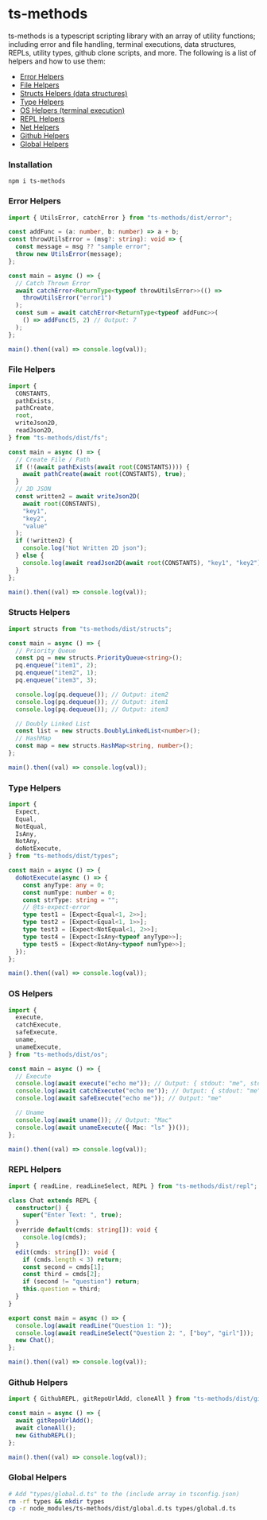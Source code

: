 # ts-methods

ts-methods is a typescript scripting library with an array of utility functions; including error and file handling, terminal executions, data structures, REPLs, utility types, github clone scripts, and more. The following is a list of helpers and how to use them:

- [Error Helpers](#Error-Helpers)
- [File Helpers](#File-Helpers)
- [Structs Helpers (data structures)](#Structs-Helpers)
- [Type Helpers](#Type-Helpers)
- [OS Helpers (terminal execution)](#OS-Helpers)
- [REPL Helpers](#REPL-Helpers)
- [Net Helpers](#Net-Helpers)
- [Github Helpers](#Github-Helpers)
- [Global Helpers](#Global-Helpers)

### Installation

```shell
npm i ts-methods
```

### Error Helpers

```ts
import { UtilsError, catchError } from "ts-methods/dist/error";

const addFunc = (a: number, b: number) => a + b;
const throwUtilsError = (msg?: string): void => {
  const message = msg ?? "sample error";
  throw new UtilsError(message);
};

const main = async () => {
  // Catch Thrown Error
  await catchError<ReturnType<typeof throwUtilsError>>(() =>
    throwUtilsError("error1")
  );
  const sum = await catchError<ReturnType<typeof addFunc>>(
    () => addFunc(5, 2) // Output: 7
  );
};

main().then((val) => console.log(val));
```

### File Helpers

```ts
import {
  CONSTANTS,
  pathExists,
  pathCreate,
  root,
  writeJson2D,
  readJson2D,
} from "ts-methods/dist/fs";

const main = async () => {
  // Create File / Path
  if (!(await pathExists(await root(CONSTANTS)))) {
    await pathCreate(await root(CONSTANTS), true);
  }
  // 2D JSON
  const written2 = await writeJson2D(
    await root(CONSTANTS),
    "key1",
    "key2",
    "value"
  );
  if (!written2) {
    console.log("Not Written 2D json");
  } else {
    console.log(await readJson2D(await root(CONSTANTS), "key1", "key2"));
  }
};

main().then((val) => console.log(val));
```

### Structs Helpers

```ts
import structs from "ts-methods/dist/structs";

const main = async () => {
  // Priority Queue
  const pq = new structs.PriorityQueue<string>();
  pq.enqueue("item1", 2);
  pq.enqueue("item2", 1);
  pq.enqueue("item3", 3);

  console.log(pq.dequeue()); // Output: item2
  console.log(pq.dequeue()); // Output: item1
  console.log(pq.dequeue()); // Output: item3

  // Doubly Linked List
  const list = new structs.DoublyLinkedList<number>();
  // HashMap
  const map = new structs.HashMap<string, number>();
};

main().then((val) => console.log(val));
```

### Type Helpers

```ts
import {
  Expect,
  Equal,
  NotEqual,
  IsAny,
  NotAny,
  doNotExecute,
} from "ts-methods/dist/types";

const main = async () => {
  doNotExecute(async () => {
    const anyType: any = 0;
    const numType: number = 0;
    const strType: string = "";
    // @ts-expect-error
    type test1 = [Expect<Equal<1, 2>>];
    type test2 = [Expect<Equal<1, 1>>];
    type test3 = [Expect<NotEqual<1, 2>>];
    type test4 = [Expect<IsAny<typeof anyType>>];
    type test5 = [Expect<NotAny<typeof numType>>];
  });
};

main().then((val) => console.log(val));
```

### OS Helpers

```ts
import {
  execute,
  catchExecute,
  safeExecute,
  uname,
  unameExecute,
} from "ts-methods/dist/os";

const main = async () => {
  // Execute
  console.log(await execute("echo me")); // Output: { stdout: "me", stderr: "" }
  console.log(await catchExecute("echo me")); // Output: { stdout: "me", stderr: "" }
  console.log(await safeExecute("echo me")); // Output: "me"

  // Uname
  console.log(await uname()); // Output: "Mac"
  console.log(await unameExecute({ Mac: "ls" })());
};

main().then((val) => console.log(val));
```

### REPL Helpers

```ts
import { readLine, readLineSelect, REPL } from "ts-methods/dist/repl";

class Chat extends REPL {
  constructor() {
    super("Enter Text: ", true);
  }
  override default(cmds: string[]): void {
    console.log(cmds);
  }
  edit(cmds: string[]): void {
    if (cmds.length < 3) return;
    const second = cmds[1];
    const third = cmds[2];
    if (second != "question") return;
    this.question = third;
  }
}

export const main = async () => {
  console.log(await readLine("Question 1: "));
  console.log(await readLineSelect("Question 2: ", ["boy", "girl"]));
  new Chat();
};

main().then((val) => console.log(val));
```

### Github Helpers

```ts
import { GithubREPL, gitRepoUrlAdd, cloneAll } from "ts-methods/dist/github";

const main = async () => {
  await gitRepoUrlAdd();
  await cloneAll();
  new GithubREPL();
};

main().then((val) => console.log(val));
```

### Global Helpers

```sh
# Add "types/global.d.ts" to the (include array in tsconfig.json)
rm -rf types && mkdir types
cp -r node_modules/ts-methods/dist/global.d.ts types/global.d.ts
```
